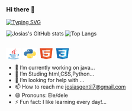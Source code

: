 ### Hi there 👋





[![Typing SVG](https://readme-typing-svg.herokuapp.com/?color=1E90FF&size=35&center=true&vCenter=true&width=1000&lines=Hello!,+Welcome+to+my+profile+;I'm+Josias+Gentil;I'm+from+Sao+Tome+and+Principe;I'm+student+of+computer+Engineering;:%29)](https://git.io/typing-svg)

![Josias's GitHub stats](https://github-readme-stats.vercel.app/api?username=josias-gsd&show_icons=true&theme=radical)
![Top Langs](https://github-readme-stats.vercel.app/api/top-langs/?username=josias-gsd&layout=compact&theme=radical)

<div style="display: inline_block"><br>
   <img align="center" alt="Josias-Python" height="30" width="40" src="https://raw.githubusercontent.com/devicons/devicon/master/icons/java/java-original.svg">
   <img align="center" alt="Josias-Python" height="30" width="40" src="https://raw.githubusercontent.com/devicons/devicon/master/icons/python/python-original.svg">
  <img align="center" alt="Josias-HTML" height="30" width="40" src="https://raw.githubusercontent.com/devicons/devicon/master/icons/html5/html5-original.svg">
  <img align="center" alt="Josias-CSS" height="30" width="40" src="https://raw.githubusercontent.com/devicons/devicon/master/icons/css3/css3-original.svg">
</div>



- 🔭 I’m currently working on java...
- 🌱 I’m Studing html,CSS,Python...
- 🤔 I’m looking for help with ...
- 📫 How to reach me josiasgentil7@gmail.com
- 😄 Pronouns: Ele/dele
- ⚡ Fun fact: I like learning every day!...

